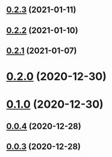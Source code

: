 ## [0.2.3](https://github.com/alex-lit/lint-kit/compare/v0.2.2...v0.2.3) (2021-01-11)



## [0.2.2](https://github.com/alex-lit/lint-kit/compare/v0.2.1...v0.2.2) (2021-01-10)



## [0.2.1](https://github.com/alex-lit/lint-kit/compare/v0.2.0...v0.2.1) (2021-01-07)



# [0.2.0](https://github.com/alex-lit/lint-kit/compare/v0.1.0...v0.2.0) (2020-12-30)



# [0.1.0](https://github.com/alex-lit/lint-kit/compare/v0.0.4...v0.1.0) (2020-12-30)

## [0.0.4](https://github.com/alex-lit/lint-kit/compare/v0.0.3...v0.0.4) (2020-12-28)

## [0.0.3](https://github.com/alex-lit/lint-kit/compare/v0.0.2...v0.0.3) (2020-12-28)
